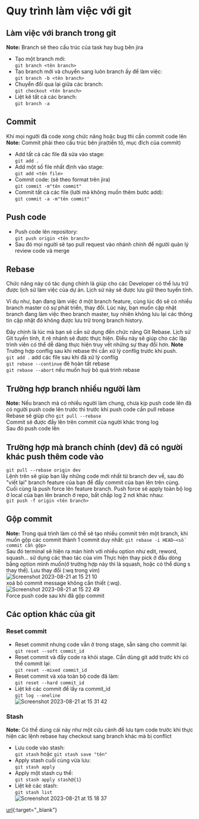 # Quy trình làm việc với git

## Làm việc với branch trong git
**Note:** Branch sẽ theo cấu trúc của task hay bug bên jira
- Tạo một branch mới:\
`` git branch <tên branch> ``
- Tạo branch mới và chuyển sang luôn branch ấy để làm việc:\
`` git branch -b <tên branch> ``
- Chuyển đổi qua lại giữa các branch:\
`` git checkout <tên branch> ``
 - Liệt kê tất cả các branch:\
`` git branch -a ``
## Commit
Khi mọi người đã code xong chức năng hoặc bug thì cần commit code lên
**Note:** Commit phải theo cấu trúc bên jira(tiền tố, mục đích của commit)
- Add tất cả các file đã sửa vào stage:\
`` git add . ``
- Add một số file nhất định vào stage:\
`` git add <tên file> ``
- Commit code: (sẽ theo format trên jira)\
`` git commit -m"tên commit" ``
- Commit tất cả các file (lười mà không muốn thêm bước add):\
`` git commit -a -m"tên commit" ``
## Push code
- Push code lên repository:\
`` git push origin <tên branch> ``
- Sau đó mọi người sẽ tạo pull request vào nhánh chính để người quản lý review code và merge

## Rebase
Chức năng này có tác dụng chính là giúp cho các Developer có thể lưu trữ được lịch sử làm việc của dự án. Lịch sử này sẽ được lưu giữ theo tuyến tính.

Ví dụ như, bạn đang làm việc ở một branch feature, cùng lúc đó sẽ có nhiều branch master có sự phát triển, thay đổi. Lúc này, bạn muốn cập nhật branch đang làm việc theo branch master, tuy nhiên không lưu lại các thông tin cập nhật đó không được lưu trữ trong branch history.

Đây chính là lúc mà bạn sẽ cần sử dụng đến chức năng Git Rebase. Lịch sử Git tuyến tính, ít rẽ nhánh sẽ được thực hiện. Điều này sẽ giúp cho các lập trình viên có thể dễ dàng thực hiện truy vết những sự thay đổi hơn.
**Note** Trường hợp conflig sau khi rebase thì cần xử lý conflig trước khi push.\
`` git add . `` add các file sau khi đã xử lý conflig\
`` git rebase --continue `` đẻ hoàn tất rebase\
`` git rebase --abort `` nếu muốn huỷ bỏ quá trình rebase

## Trường hợp branch nhiều người làm
**Note:** Nếu branch mà có nhiều người làm chung, chưa kịp push code lên đã có người push code lên trước thì trước khi push code cần pull rebase\
Rebase sẽ giúp cho 
`` git pull --rebase ``\
Commit sẽ được đẩy lên trên commit của người khác trong log\
Sau đó push code lên 
## Trường hợp mà branch chính (dev) đã có người khác push thêm code vào
`` git pull --rebase origin dev ``\
Lệnh trên sẽ giúp bạn lấy những code mới nhất từ branch dev về, sau đó "viết lại" branch feature của bạn để đẩy commit của bạn lên trên cùng.\
Cuối cùng là push force lên feature branch. Push force sẽ apply toàn bộ log ở local của bạn lên branch ở repo, bất chấp log 2 nơi khác nhau:\
`` git push -f origin <tên branch> ``
## Gộp commit
**Note:** Trong quá trình làm có thể sẽ tạo nhiều commit trên một branch, khi muốn gộp các commit thành 1 commit duy nhất:
`` git rebase -i HEAD~<số commit cần gộp> ``\
Sau đó terminal sẽ hiện ra màn hình với nhiều option như edit, reword, squash... sử dụng các thao tác của vim Thực hiện thay pick ở đầu dòng bằng option mình muốn(ở trường hợp này thì là squash, hoặc có thể dùng s thay thế). Lưu thay đổi (:wq trong vim)\
![Screenshot 2023-08-21 at 15 21 10](https://github.com/Beae-GiangNguyen/Beae-GiangNguyen/assets/139731665/af1e8baf-eba6-4de1-ab1b-0bce93f6f731)\
xoá bỏ commit message không cần thiết (:wq).\
![Screenshot 2023-08-21 at 15 22 49](https://github.com/Beae-GiangNguyen/Beae-GiangNguyen/assets/139731665/bc4a2905-6e72-4560-af33-d52fc308963b)\
Force push code sau khi đã gộp commit
## Các option khác của git

### Reset commit 
- Reset commit nhưng code vẫn ở trong stage, sẵn sàng cho commit lại:\
`` git reset --soft commit_id ``
- Reset commit và đẩy code ra khỏi stage. Cần dùng git add trước khi có thể commit lại:\
`` git reset --mixed commit_id ``
- Reset commit và xóa toàn bộ code đã làm:\
`` git reset --hard commit_id ``
- Liệt kê các commit để lấy ra commit_id\
`` git log --oneline ``\
![Screenshot 2023-08-21 at 15 31 42](https://github.com/Beae-GiangNguyen/Beae-GiangNguyen/assets/139731665/8fd76e63-b7c2-4d4e-bbad-6641049060dc)

### Stash
**Note:** Có thể dùng cái này như một cứu cánh để lưu tạm code trước khi thực hiện các lệnh rebase hay checkout sang branch khác mà bị conflict
- Lưu code vào stash: \
`` git stash `` hoặc `` git stash save "tên" ``
- Apply stash cuối cùng vừa lưu:\
`` git stash apply ``
- Apply một stash cụ thể: \
``git stash apply stash@{1} ``
- Liệt kê các stash:\
`` git stash list ``\
![Screenshot 2023-08-21 at 15 18 37](https://github.com/Beae-GiangNguyen/Beae-GiangNguyen/assets/139731665/0cf5557c-45a2-46a7-a940-ac1260084a82)

[url](https://www.google.com.vn/){:target="_blank"}

